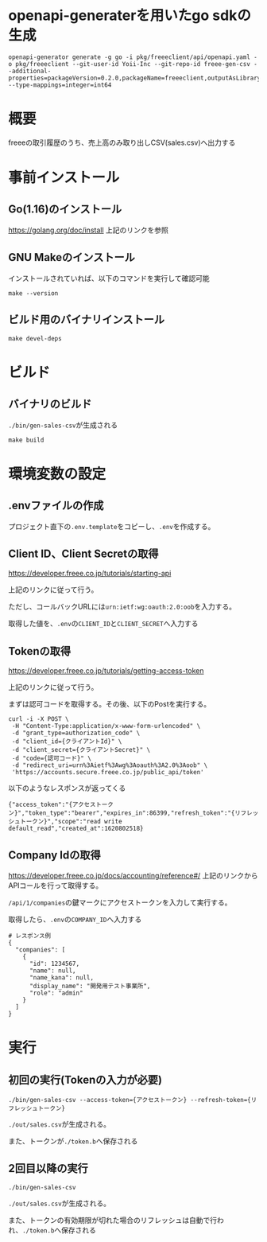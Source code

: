 # openapi-generaterを用いたgo sdkの生成
```
openapi-generator generate -g go -i pkg/freeeclient/api/openapi.yaml -o pkg/freeeclient --git-user-id Yoii-Inc --git-repo-id freee-gen-csv --additional-properties=packageVersion=0.2.0,packageName=freeeclient,outputAsLibrary=true --type-mappings=integer=int64
```

# 概要
freeeの取引履歴のうち、売上高のみ取り出しCSV(sales.csv)へ出力する

# 事前インストール
## Go(1.16)のインストール

https://golang.org/doc/install
上記のリンクを参照

## GNU Makeのインストール
インストールされていれば、以下のコマンドを実行して確認可能
```
make --version
```

## ビルド用のバイナリインストール
```
make devel-deps
```

# ビルド
## バイナリのビルド
`./bin/gen-sales-csv`が生成される
```
make build
```

# 環境変数の設定
## .envファイルの作成
プロジェクト直下の`.env.template`をコピーし、`.env`を作成する。


## Client ID、Client Secretの取得
https://developer.freee.co.jp/tutorials/starting-api

上記のリンクに従って行う。

ただし、コールバックURLには`urn:ietf:wg:oauth:2.0:oob`を入力する。

取得した値を、`.env`の`CLIENT_ID`と`CLIENT_SECRET`へ入力する

## Tokenの取得
https://developer.freee.co.jp/tutorials/getting-access-token

上記のリンクに従って行う。

まずは認可コードを取得する。その後、以下のPostを実行する。
```
curl -i -X POST \
 -H "Content-Type:application/x-www-form-urlencoded" \
 -d "grant_type=authorization_code" \
 -d "client_id={クライアントId}" \
 -d "client_secret={クライアントSecret}" \
 -d "code={認可コード}" \
 -d "redirect_uri=urn%3Aietf%3Awg%3Aoauth%3A2.0%3Aoob" \
 'https://accounts.secure.freee.co.jp/public_api/token'
```
以下のようなレスポンスが返ってくる
```
{"access_token":"{アクセストークン}","token_type":"bearer","expires_in":86399,"refresh_token":"{リフレッシュトークン}","scope":"read write default_read","created_at":1620802518}
```

## Company Idの取得
https://developer.freee.co.jp/docs/accounting/reference#/
上記のリンクからAPIコールを行って取得する。

`/api/1/companies`の鍵マークにアクセストークンを入力して実行する。

取得したら、`.env`の`COMPANY_ID`へ入力する

```
# レスポンス例
{
  "companies": [
    {
      "id": 1234567,
      "name": null,
      "name_kana": null,
      "display_name": "開発用テスト事業所",
      "role": "admin"
    }
  ]
}
```
# 実行
## 初回の実行(Tokenの入力が必要)
```
./bin/gen-sales-csv --access-token={アクセストークン} --refresh-token={リフレッシュトークン}
```
`./out/sales.csv`が生成される。

また、トークンが`./token.b`へ保存される

## 2回目以降の実行
```
./bin/gen-sales-csv
```
`./out/sales.csv`が生成される。

また、トークンの有効期限が切れた場合のリフレッシュは自動で行われ、`./token.b`へ保存される